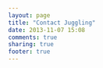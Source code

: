 ```yaml
---
layout: page
title: "Contact Juggling"
date: 2013-11-07 15:08
comments: true
sharing: true
footer: true
---
```

